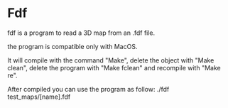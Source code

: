 # Fdf

fdf is a program to read a 3D map from an .fdf file.

the program is compatible only with MacOS.

It will compile with the command "Make", delete the object with "Make clean", delete the program with "Make fclean" and recompile with "Make re".

After compiled you can use the program as follow:
./fdf test_maps/[name].fdf
